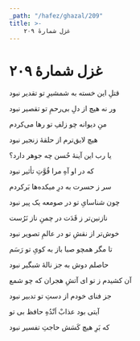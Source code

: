 ```yaml
---
_path: "/hafez/ghazal/209"
title: >-
    غزل شمارهٔ ۲۰۹
---
```

# غزل شمارهٔ ۲۰۹

<div class="b" id="bn1"><div class="m1"><p>قتلِ این خسته به شمشیرِ تو تقدیر نبود</p></div>
<div class="m2"><p>ور نه هیچ از دلِ بی‌رحمِ تو تقصیر نبود</p></div></div>
<div class="b" id="bn2"><div class="m1"><p>منِ دیوانه چو زلفِ تو رها می‌کردم</p></div>
<div class="m2"><p>هیچ لایق‌ترم از حلقهٔ زنجیر نبود</p></div></div>
<div class="b" id="bn3"><div class="m1"><p>یا رب این آینهٔ حُسن چه جوهر دارد؟</p></div>
<div class="m2"><p>که در او آهِ مرا قُوَّتِ تأثیر نبود</p></div></div>
<div class="b" id="bn4"><div class="m1"><p>سر ز حسرت به درِ میکده‌ها بَرکردم</p></div>
<div class="m2"><p>چون شناسایِ تو در صومعه یک پیر نبود</p></div></div>
<div class="b" id="bn5"><div class="m1"><p>نازنین‌تر ز قَدَت در چمنِ ناز نَرُست</p></div>
<div class="m2"><p>خوش‌تر از نقشِ تو در عالمِ تصویر نبود</p></div></div>
<div class="b" id="bn6"><div class="m1"><p>تا مگر همچو صبا باز به کویِ تو رَسَم</p></div>
<div class="m2"><p>حاصلم دوش به جز نالهٔ شبگیر نبود</p></div></div>
<div class="b" id="bn7"><div class="m1"><p>آن کشیدم ز تو ای آتشِ هجران که چو شمع</p></div>
<div class="m2"><p>جز فنای خودم از دستِ تو تدبیر نبود</p></div></div>
<div class="b" id="bn8"><div class="m1"><p>آیتی بود عذابْ اَنْدُهِ حافظ بی تو</p></div>
<div class="m2"><p>که بَرِ هیچ کَسَش حاجتِ تفسیر نبود</p></div></div>
